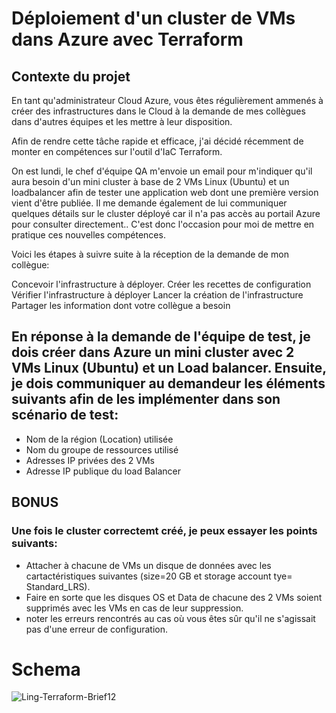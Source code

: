 # Déploiement d'un cluster de VMs dans Azure avec Terraform

## Contexte du projet
En tant qu'administrateur Cloud Azure, vous êtes régulièrement ammenés à créer des infrastructures dans le Cloud à la demande de mes collègues dans d'autres équipes et les mettre à leur disposition.

Afin de rendre cette tâche rapide et efficace, j'ai décidé récemment de monter en compétences sur l'outil d'IaC Terraform.

On est lundi, le chef d'équipe QA m'envoie un email pour m'indiquer qu'il aura besoin d'un mini cluster à base de 2 VMs Linux (Ubuntu) et un loadbalancer afin de tester une application web dont une première version vient d'être publiée. Il me demande également de lui communiquer quelques détails sur le cluster déployé car il n'a pas accès au portail Azure pour consulter directement.. C'est donc l'occasion pour moi de mettre en pratique ces nouvelles compétences.

Voici les étapes à suivre suite à la réception de la demande de mon collègue:

Concevoir l'infrastructure à déployer.
Créer les recettes de configuration
Vérifier l'infrastructure à déployer
Lancer la création de l'infrastructure
Partager les information dont votre collègue a besoin
## En réponse à la demande de l'équipe de test, je dois créer dans Azure un mini cluster avec 2 VMs Linux (Ubuntu) et un Load balancer. Ensuite, je dois communiquer au demandeur les éléments suivants afin de les implémenter dans son scénario de test:
- Nom de la région (Location) utilisée
- Nom du groupe de ressources utilisé
- Adresses IP privées des 2 VMs
- Adresse IP publique du load Balancer

## BONUS

### Une fois le cluster correctemt créé, je peux essayer les points suivants:

- Attacher à chacune de VMs un disque de données avec les cartactéristiques suivantes (size=20 GB et storage account tye= Standard_LRS).
- Faire en sorte que les disques OS et Data de chacune des 2 VMs soient supprimés avec les VMs en cas de leur suppression.
- noter les erreurs rencontrés au cas où vous êtes sûr qu'il ne s'agissait pas d'une erreur de configuration.

# Schema
![Ling-Terraform-Brief12](https://github.com/lingcode72/Ling_Terraform_Brief12/assets/66947285/9f3aaa31-56b0-4378-9038-9261abe24775)
